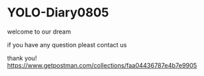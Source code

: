 # YOLO-Diary0805
welcome to our dream 


if you have any question
pleast contact us

thank you!
https://www.getpostman.com/collections/faa04436787e4b7e9905
